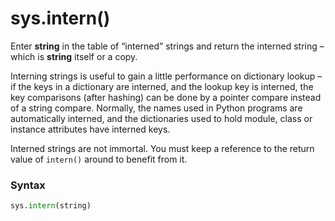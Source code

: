 # sys.intern()

Enter **string** in the table of “interned” strings and return the interned string – which is **string** itself or a copy.

Interning strings is useful to gain a little performance on dictionary lookup – if the keys in a dictionary are interned, and the lookup key is interned, the key comparisons (after hashing) can be done by a pointer compare instead of a string compare. Normally, the names used in Python programs are automatically interned, and the dictionaries used to hold module, class or instance attributes have interned keys.

Interned strings are not immortal. You must keep a reference to the return value of `intern()` around to benefit from it.

### Syntax

```python
sys.intern(string)
```